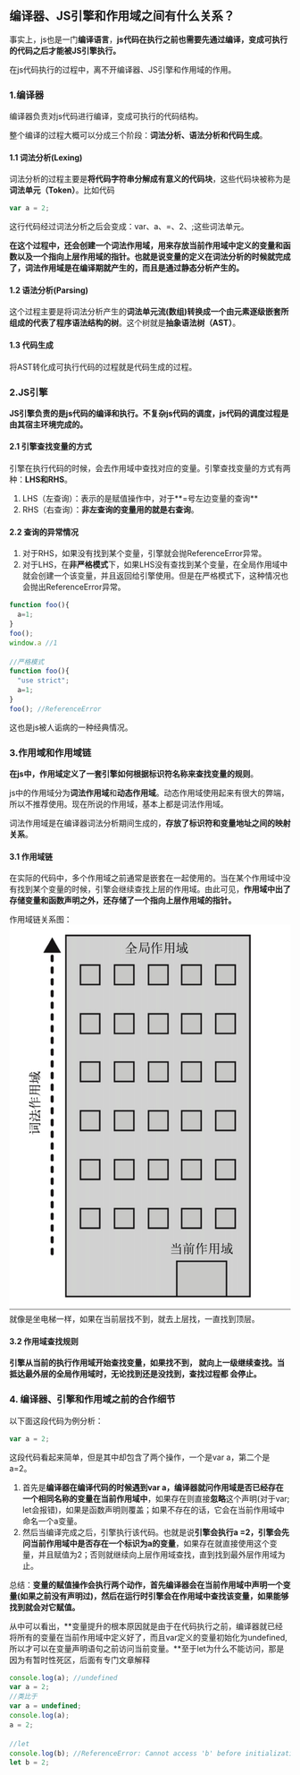 ## 编译器、JS引擎和作用域之间有什么关系？
事实上，js也是一门**编译语言**，**js代码在执行之前也需要先通过编译，变成可执行的代码之后才能被JS引擎执行。**

在js代码执行的过程中，离不开编译器、JS引擎和作用域的作用。

### 1.编译器
编译器负责对js代码进行编译，变成可执行的代码结构。

整个编译的过程大概可以分成三个阶段：**词法分析、语法分析和代码生成**。

#### 1.1 词法分析(Lexing)
词法分析的过程主要是**将代码字符串分解成有意义的代码块**，这些代码块被称为是**词法单元（Token）**。比如代码
```js
var a = 2;
```  
这行代码经过词法分析之后会变成：var、a、=、2、;这些词法单元。

**在这个过程中，还会创建一个词法作用域，用来存放当前作用域中定义的变量和函数以及一个指向上层作用域的指针。也就是说变量的定义在词法分析的时候就完成了，词法作用域是在编译期就产生的，而且是通过静态分析产生的。**

#### 1.2 语法分析(Parsing)
这个过程主要是将词法分析产生的**词法单元流(数组)**转换成一个由元素逐级嵌套所组成的代表了**程序语法结构的树**。这个树就是**抽象语法树（AST）**。

#### 1.3 代码生成
将AST转化成可执行代码的过程就是代码生成的过程。

### 2.JS引擎
**JS引擎负责的是js代码的编译和执行。不复杂js代码的调度，js代码的调度过程是由其宿主环境完成的。**

#### 2.1 引擎查找变量的方式
引擎在执行代码的时候，会去作用域中查找对应的变量。引擎查找变量的方式有两种：**LHS和RHS**。
1. LHS（左查询）：表示的是赋值操作中，对于**=号左边变量的查询**
2. RHS（右查询）：**非左查询的变量用的就是右查询**。

#### 2.2 查询的异常情况
1. 对于RHS，如果没有找到某个变量，引擎就会抛ReferenceError异常。
2. 对于LHS，在**非严格模式**下，如果LHS没有查找到某个变量，在全局作用域中就会创建一个该变量，并且返回给引擎使用。但是在严格模式下，这种情况也会抛出ReferenceError异常。

```js
function foo(){
  a=1;
}
foo();
window.a //1

//严格模式
function foo(){
  "use strict";
  a=1;
}
foo(); //ReferenceError
```  

这也是js被人诟病的一种经典情况。

### 3.作用域和作用域链
**在js中，作用域定义了一套引擎如何根据标识符名称来查找变量的规则**。

js中的作用域分为**词法作用域**和**动态作用域**。动态作用域使用起来有很大的弊端，所以不推荐使用。现在所说的作用域，基本上都是词法作用域。

词法作用域是在编译器词法分析期间生成的，**存放了标识符和变量地址之间的映射关系**。

#### 3.1 作用域链
在实际的代码中，多个作用域之前通常是嵌套在一起使用的。当在某个作用域中没有找到某个变量的时候，引擎会继续查找上层的作用域。由此可见，**作用域中出了存储变量和函数声明之外，还存储了一个指向上层作用域的指针。**

作用域链关系图：
![scope01.jpg](./images/scope01.jpg)
就像是坐电梯一样，如果在当前层找不到，就去上层找，一直找到顶层。

#### 3.2 作用域查找规则
**引擎从当前的执行作用域开始查找变量，如果找不到， 就向上一级继续查找。当抵达最外层的全局作用域时，无论找到还是没找到，查找过程都 会停止。**


### 4. 编译器、引擎和作用域之前的合作细节
以下面这段代码为例分析：
```js
var a = 2;
```  
这段代码看起来简单，但是其中却包含了两个操作，一个是var a，第二个是 a=2。
1. 首先是**编译器在编译代码的时候遇到var a，编译器就问作用域是否已经存在一个相同名称的变量在当前作用域中**，如果存在则直接**忽略**这个声明(对于var; let会报错)，如果是函数声明则覆盖；如果不存在的话，它会在当前作用域中命名一个a变量。
2. 然后当编译完成之后，引擎执行该代码。也就是说**引擎会执行a =2，引擎会先问当前作用域中是否存在一个标识为a的变量**，如果存在就直接使用这个变量，并且赋值为2；否则就继续向上层作用域查找，直到找到最外层作用域为止。

总结：**变量的赋值操作会执行两个动作，首先编译器会在当前作用域中声明一个变量(如果之前没有声明过)，然后在运行时引擎会在作用域中查找该变量，如果能够找到就会对它赋值。**

从中可以看出，**变量提升的根本原因就是由于在代码执行之前，编译器就已经将所有的变量在当前作用域中定义好了，而且var定义的变量初始化为undefined,所以才可以在变量声明语句之前访问当前变量。**至于let为什么不能访问，那是因为有暂时性死区，后面有专门文章解释

```js
console.log(a); //undefined
var a = 2;
//类比于
var a = undefined;
console.log(a);
a = 2;

//let 
console.log(b); //ReferenceError: Cannot access 'b' before initialization
let b = 2;
```  














